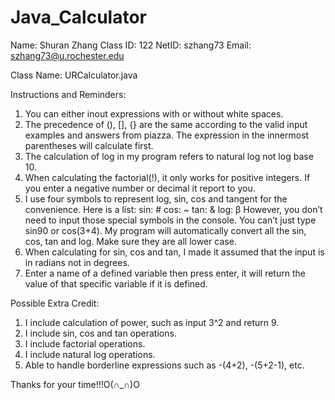 # Java_Calculator
Name: Shuran Zhang
Class ID: 122
NetID: szhang73
Email: szhang73@u.rochester.edu

Class Name: URCalculator.java

Instructions and Reminders:
1. You can either inout expressions with or without white spaces.
2. The precedence of (), [], {} are the same according to the valid input examples and answers from piazza. The expression in the innermost parentheses will calculate first.
3. The calculation of log in my program refers to natural log not log base 10.
4. When calculating the factorial(!), it only works for positive integers. If you enter a negative number or decimal it report to you.
5. I use four symbols to represent log, sin, cos and tangent for the convenience. Here is a list:
	sin: #
	cos: ~
	tan: &
	log: β
     However, you don’t need to input those special symbols in the console. You can’t just type sin90 or cos(3+4). My program will automatically convert all the sin, cos, tan and log. Make sure they are all lower case.
6. When calculating for sin, cos and tan, I made it assumed that the input is in radians not in degrees.
7. Enter a name of a defined variable then press enter, it will return the value of that specific variable if it is defined.

Possible Extra Credit:
1. I include calculation of power, such as input 3^2 and return 9.
2. I include sin, cos and tan operations.
3. I include factorial operations.
4. I include natural log operations.
5. Able to handle borderline expressions such as -(4+2), -(5+2-1), etc.

Thanks for your time!!!O(∩_∩)O
